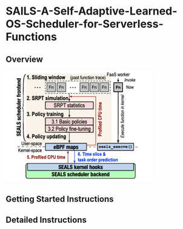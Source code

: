 # SAILS-A-Self-Adaptive-Learned-OS-Scheduler-for-Serverless-Functions

## Overview
![](./figs/overview.png)
## Getting Started Instructions

## Detailed Instructions
